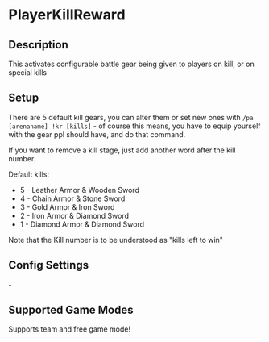 # PlayerKillReward
## Description

This activates configurable battle gear being given to players on kill, or on special kills
## Setup

There are 5 default kill gears, you can alter them or set new ones with `/pa [arenaname] !kr [kills]` \- of course this means, you have to equip yourself with the gear ppl should have, 
and do that command. 

If you want to remove a kill stage, just add another word after the kill number.

Default kills:

- 5 \- Leather Armor & Wooden Sword
- 4 \- Chain Armor & Stone Sword
- 3 \- Gold Armor & Iron Sword
- 2 \- Iron Armor & Diamond Sword
- 1 \- Diamond Armor & Diamond Sword 

Note that the Kill number is to be understood as "kills left to win"
## Config Settings

\-

## Supported Game Modes

Supports team and free game mode!
